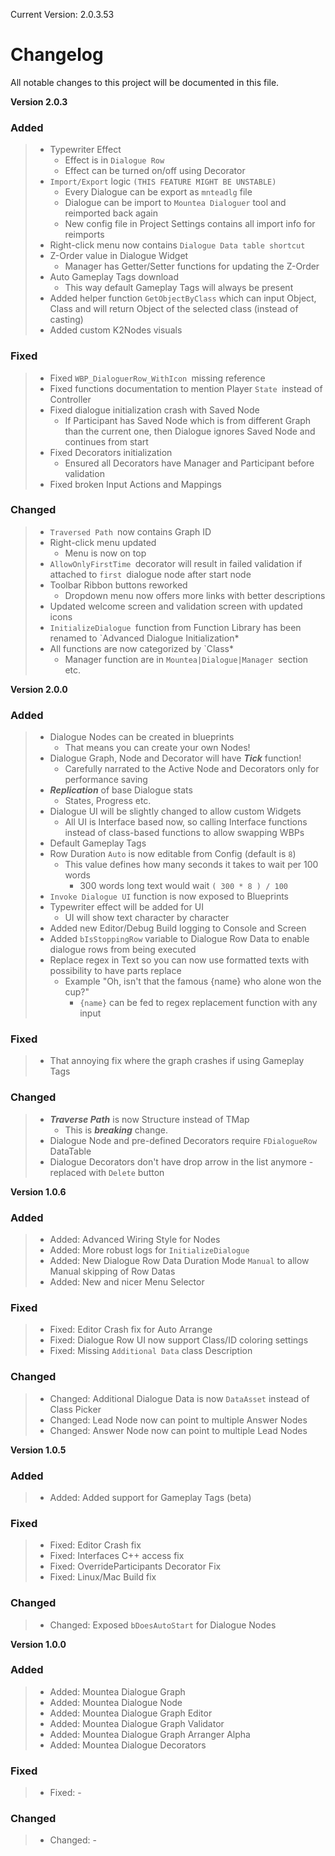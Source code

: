 Current Version: 2.0.3.53

# Changelog

All notable changes to this project will be documented in this file.

**Version 2.0.3**
### Added 
> - Typewriter Effect
>   - Effect is in `Dialogue Row`
>   - Effect can be turned on/off using Decorator
> - `Import/Export` logic `(THIS FEATURE MIGHT BE UNSTABLE)`
>   - Every Dialogue can be export as `mnteadlg` file
>   - Dialogue can be import to `Mountea Dialoguer` tool and reimported back again
>   - New config file in Project Settings contains all import info for reimports
> - Right-click menu now contains `Dialogue Data table shortcut`
> - Z-Order value in Dialogue Widget
>   - Manager has Getter/Setter functions for updating the Z-Order
> - Auto Gameplay Tags download
>   - This way default Gameplay Tags will always be present
> - Added helper function `GetObjectByClass` which can input Object, Class and will return Object of the selected class (instead of casting)
> - Added custom K2Nodes visuals

### Fixed
> - Fixed `WBP_DialoguerRow_WithIcon `missing reference 
> - Fixed functions documentation to mention Player `State `instead of Controller
> - Fixed dialogue initialization crash with Saved Node
>   - If Participant has Saved Node which is from different Graph than the current one, then Dialogue ignores Saved Node and continues from start
> - Fixed Decorators initialization
>   - Ensured all Decorators have Manager and Participant before validation
> - Fixed broken Input Actions and Mappings

### Changed
> - `Traversed Path `now contains Graph ID
> - Right-click menu updated
>   - Menu is now on top
> - `AllowOnlyFirstTime `decorator will result in failed validation if attached to `first `dialogue node after start node
> - Toolbar Ribbon buttons reworked
>   - Dropdown menu now offers more links with better descriptions
> - Updated welcome screen and validation screen with updated icons
> - `InitializeDialogue `function from Function Library has been renamed to `Advanced Dialogue Initialization*
> - All functions are now categorized by `Class*
>   - Manager function are in `Mountea|Dialogue|Manager `section etc.

**Version 2.0.0**
### Added
> - Dialogue Nodes can be created in blueprints
>   - That means you can create your own Nodes!
> - Dialogue Graph, Node and Decorator will have ***Tick*** function!
>   - Carefully narrated to the Active Node and Decorators only for performance saving
> - ***Replication*** of base Dialogue stats
>   - States, Progress etc.
> - Dialogue UI will be slightly changed to allow custom Widgets
>   - All UI is Interface based now, so calling Interface functions instead of class-based functions to allow swapping WBPs
> - Default Gameplay Tags
> - Row Duration `Auto` is now editable from Config (default is `8`)
>   - This value defines how many seconds it takes to wait per 100 words
>     - 300 words long text would wait `( 300 * 8 ) / 100`
> - `Invoke Dialogue UI` function is now exposed to Blueprints
> - Typewriter effect will be added for UI
>   - UI will show text character by character
> - Added new Editor/Debug Build logging to Console and Screen
> - Added `bIsStoppingRow` variable to Dialogue Row Data to enable dialogue rows from being executed
> - Replace regex in Text so you can now use formatted texts with possibility to have parts replace
>   - Example "Oh, isn't that the famous {name} who alone won the cup?"
>     - `{name}` can be fed to regex replacement function with any input

### Fixed
> - That annoying fix where the graph crashes if using Gameplay Tags

### Changed
> - ***Traverse Path*** is now Structure instead of TMap
>   - This is ***breaking*** change.
> - Dialogue Node and pre-defined Decorators require `FDialogueRow` DataTable
> - Dialogue Decorators don't have drop arrow in the list anymore - replaced with `Delete` button

**Version 1.0.6**
### Added
> - Added: Advanced Wiring Style for Nodes
> - Added: More robust logs for `InitializeDialogue`
> - Added: New Dialogue Row Data Duration Mode `Manual` to allow Manual skipping of Row Datas
> - Added: New and nicer Menu Selector

### Fixed
> - Fixed: Editor Crash fix for Auto Arrange
> - Fixed: Dialogue Row UI now support Class/ID coloring settings
> - Fixed: Missing `Additional Data` class Description

### Changed
> - Changed: Additional Dialogue Data is now `DataAsset` instead of Class Picker
> - Changed: Lead Node now can point to multiple Answer Nodes
> - Changed: Answer Node now can point to multiple Lead Nodes

**Version 1.0.5**
### Added
> - Added: Added support for Gameplay Tags (beta)

### Fixed
> - Fixed: Editor Crash fix
> - Fixed: Interfaces C++ access fix
> - Fixed: OverrideParticipants Decorator Fix
> - Fixed: Linux/Mac Build fix

### Changed
> - Changed: Exposed `bDoesAutoStart` for Dialogue Nodes

**Version 1.0.0**
### Added
> - Added: Mountea Dialogue Graph
> - Added: Mountea Dialogue Node
> - Added: Mountea Dialogue Graph Editor
> - Added: Mountea Dialogue Graph Validator
> - Added: Mountea Dialogue Graph Arranger Alpha
> - Added: Mountea Dialogue Decorators

### Fixed
> - Fixed: -

### Changed
> - Changed: -
